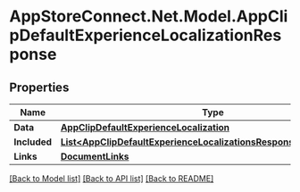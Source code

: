 # AppStoreConnect.Net.Model.AppClipDefaultExperienceLocalizationResponse

## Properties

Name | Type | Description | Notes
------------ | ------------- | ------------- | -------------
**Data** | [**AppClipDefaultExperienceLocalization**](AppClipDefaultExperienceLocalization.md) |  | 
**Included** | [**List&lt;AppClipDefaultExperienceLocalizationsResponseIncludedInner&gt;**](AppClipDefaultExperienceLocalizationsResponseIncludedInner.md) |  | [optional] 
**Links** | [**DocumentLinks**](DocumentLinks.md) |  | 

[[Back to Model list]](../README.md#documentation-for-models) [[Back to API list]](../README.md#documentation-for-api-endpoints) [[Back to README]](../README.md)


